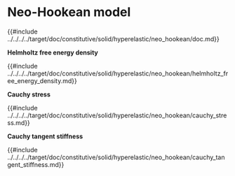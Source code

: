 # Neo-Hookean model

{{#include ../../../../target/doc/constitutive/solid/hyperelastic/neo_hookean/doc.md}}

**Helmholtz free energy density**

{{#include ../../../../target/doc/constitutive/solid/hyperelastic/neo_hookean/helmholtz_free_energy_density.md}}

**Cauchy stress**

{{#include ../../../../target/doc/constitutive/solid/hyperelastic/neo_hookean/cauchy_stress.md}}

**Cauchy tangent stiffness**

{{#include ../../../../target/doc/constitutive/solid/hyperelastic/neo_hookean/cauchy_tangent_stiffness.md}}

